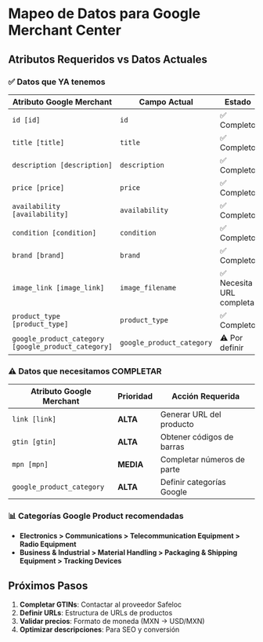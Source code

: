 # Mapeo de Datos para Google Merchant Center

## Atributos Requeridos vs Datos Actuales

### ✅ **Datos que YA tenemos**
| Atributo Google Merchant | Campo Actual | Estado |
|-------------------------|--------------|---------|
| `id [id]` | `id` | ✅ Completo |
| `title [title]` | `title` | ✅ Completo |
| `description [description]` | `description` | ✅ Completo |
| `price [price]` | `price` | ✅ Completo |
| `availability [availability]` | `availability` | ✅ Completo |
| `condition [condition]` | `condition` | ✅ Completo |
| `brand [brand]` | `brand` | ✅ Completo |
| `image_link [image_link]` | `image_filename` | ✅ Necesita URL completa |
| `product_type [product_type]` | `product_type` | ✅ Completo |
| `google_product_category [google_product_category]` | `google_product_category` | ⚠️ Por definir |

### ⚠️ **Datos que necesitamos COMPLETAR**
| Atributo Google Merchant | Prioridad | Acción Requerida |
|-------------------------|-----------|------------------|
| `link [link]` | **ALTA** | Generar URL del producto |
| `gtin [gtin]` | **ALTA** | Obtener códigos de barras |
| `mpn [mpn]` | **MEDIA** | Completar números de parte |
| `google_product_category` | **ALTA** | Definir categorías Google |

### 📊 **Categorías Google Product recomendadas**
- **Electronics > Communications > Telecommunication Equipment > Radio Equipment**
- **Business & Industrial > Material Handling > Packaging & Shipping Equipment > Tracking Devices**

## Próximos Pasos

1. **Completar GTINs**: Contactar al proveedor Safeloc
2. **Definir URLs**: Estructura de URLs de productos
3. **Validar precios**: Formato de moneda (MXN → USD/MXN)
4. **Optimizar descripciones**: Para SEO y conversión 